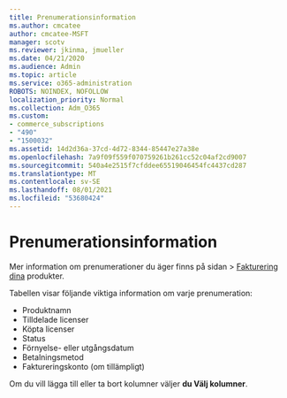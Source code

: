 ```yaml
---
title: Prenumerationsinformation
ms.author: cmcatee
author: cmcatee-MSFT
manager: scotv
ms.reviewer: jkinma, jmueller
ms.date: 04/21/2020
ms.audience: Admin
ms.topic: article
ms.service: o365-administration
ROBOTS: NOINDEX, NOFOLLOW
localization_priority: Normal
ms.collection: Adm_O365
ms.custom:
- commerce_subscriptions
- "490"
- "1500032"
ms.assetid: 14d2d36a-37cd-4d72-8344-85447e27a38e
ms.openlocfilehash: 7a9f09f559f070759261b261cc52c04af2cd9007
ms.sourcegitcommit: 540a4e2515f7cfddee65519046454fc4437cd287
ms.translationtype: MT
ms.contentlocale: sv-SE
ms.lasthandoff: 08/01/2021
ms.locfileid: "53680424"
---
```

# <a name="subscription-information"></a>Prenumerationsinformation

Mer information om prenumerationer du äger  finns på sidan \> [Fakturering dina](https://go.microsoft.com/fwlink/p/?linkid=842054) produkter.
  
Tabellen visar följande viktiga information om varje prenumeration:
  
- Produktnamn
- Tilldelade licenser
- Köpta licenser
- Status
- Förnyelse- eller utgångsdatum
- Betalningsmetod
- Faktureringskonto (om tillämpligt)
 
Om du vill lägga till eller ta bort kolumner väljer **du Välj kolumner**.